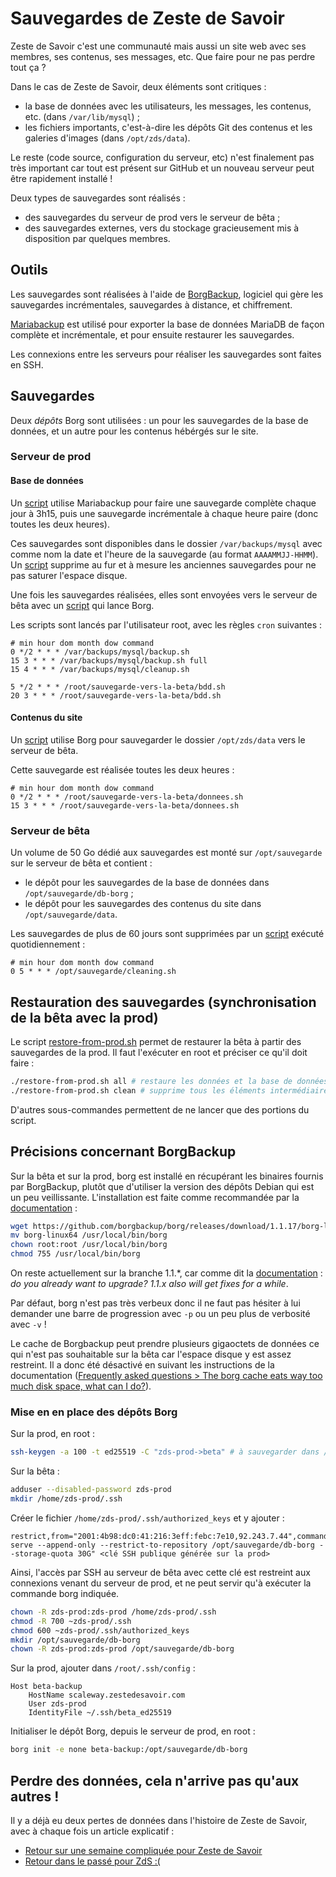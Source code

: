 # Sauvegardes de Zeste de Savoir

Zeste de Savoir c'est une communauté mais aussi un site web avec ses membres,
ses contenus, ses messages, etc. Que faire pour ne pas perdre tout ça ?

Dans le cas de Zeste de Savoir, deux éléments sont critiques :
- la base de données avec les utilisateurs, les messages, les contenus, etc.
  (dans `/var/lib/mysql`) ;
- les fichiers importants, c'est-à-dire les dépôts Git des contenus et les
  galeries d'images (dans `/opt/zds/data`).

Le reste (code source, configuration du serveur, etc) n'est finalement pas très
important car tout est présent sur GitHub et un nouveau serveur peut être
rapidement installé !

Deux types de sauvegardes sont réalisés :
- des sauvegardes du serveur de prod vers le serveur de bêta ;
- des sauvegardes externes, vers du stockage gracieusement mis à
  disposition par quelques membres.


## Outils

Les sauvegardes sont réalisées à l'aide de
[BorgBackup](https://borgbackup.readthedocs.io/en/stable/index.html), logiciel
qui gère les sauvegardes incrémentales, sauvegardes à distance, et
chiffrement.

[Mariabackup](https://mariadb.com/kb/en/mariabackup-overview/) est utilisé pour
exporter la base de données MariaDB de façon complète et incrémentale, et pour
ensuite restaurer les sauvegardes.

Les connexions entre les serveurs pour réaliser les sauvegardes sont faites en
SSH.



## Sauvegardes

Deux *dépôts* Borg sont utilisées : un pour les sauvegardes de la base de
données, et un autre pour les contenus hébérgés sur le site.


### Serveur de prod

#### Base de données

Un [script](../roles/backup/files/prod/backup.sh) utilise Mariabackup pour
faire une sauvegarde complète chaque jour à 3h15, puis une sauvegarde
incrémentale à chaque heure paire (donc toutes les deux heures).

Ces sauvegardes sont disponibles dans le dossier `/var/backups/mysql` avec
comme nom la date et l'heure de la sauvegarde (au format `AAAAMMJJ-HHMM`). Un
[script](../roles/backup/files/prod/cleanup.sh) supprime au fur et à mesure les
anciennes sauvegardes pour ne pas saturer l'espace disque.

Une fois les sauvegardes réalisées, elles sont envoyées vers le serveur de bêta
avec un [script](../roles/backup/files/prod/bdd.sh) qui lance Borg.

Les scripts sont lancés par l'utilisateur root, avec les règles `cron`
suivantes :
```cron
# min hour dom month dow command
0 */2 * * * /var/backups/mysql/backup.sh
15 3 * * * /var/backups/mysql/backup.sh full
15 4 * * * /var/backups/mysql/cleanup.sh

5 */2 * * * /root/sauvegarde-vers-la-beta/bdd.sh
20 3 * * * /root/sauvegarde-vers-la-beta/bdd.sh
```


#### Contenus du site

Un [script](../roles/backup/files/prod/donnees.sh) utilise Borg pour
sauvegarder le dossier `/opt/zds/data` vers le serveur de bêta.

Cette sauvegarde est réalisée toutes les deux heures :
```cron
# min hour dom month dow command
0 */2 * * * /root/sauvegarde-vers-la-beta/donnees.sh
15 3 * * * /root/sauvegarde-vers-la-beta/donnees.sh
```


### Serveur de bêta

Un volume de 50 Go dédié aux sauvegardes est monté sur `/opt/sauvegarde` sur le
serveur de bêta et contient :
- le dépôt pour les sauvegardes de la base de données dans
  `/opt/sauvegarde/db-borg` ;
- le dépôt pour les sauvegardes des contenus du site dans
  `/opt/sauvegarde/data`.

Les sauvegardes de plus de 60 jours sont supprimées par un
[script](../roles/backup/beta/cleaning.sh) exécuté quotidiennement :
```cron
# min hour dom month dow command
0 5 * * * /opt/sauvegarde/cleaning.sh
```


## Restauration des sauvegardes (synchronisation de la bêta avec la prod)

Le script [restore-from-prod.sh](../roles/backup/files/beta/restore-from-prod.sh)
permet de restaurer la bêta à partir des sauvegardes de la prod. Il faut
l'exécuter en root et préciser ce qu'il doit faire :
```sh
./restore-from-prod.sh all # restaure les données et la base de données de la dernière sauvegarde
./restore-from-prod.sh clean # supprime tous les éléments intermédiaires créés par la commande précédente
```
D'autres sous-commandes permettent de ne lancer que des portions du script.



## Précisions concernant BorgBackup

Sur la bêta et sur la prod, borg est installé en récupérant les binaires
fournis par BorgBackup, plutôt que d'utiliser la version des dépôts Debian qui
est un peu veillissante. L'installation est faite comme recommandée par la
[documentation](https://borgbackup.readthedocs.io/en/stable/installation.html#standalone-binary) :
```sh
wget https://github.com/borgbackup/borg/releases/download/1.1.17/borg-linux64
mv borg-linux64 /usr/local/bin/borg
chown root:root /usr/local/bin/borg
chmod 755 /usr/local/bin/borg
```
On reste actuellement sur la branche 1.1.*, car comme dit la
[documentation](https://borgbackup.readthedocs.io/en/stable/changes.html#version-1-2-0-2022-02-22-22-02-22) :
*do you already want to upgrade? 1.1.x also will get fixes for a while*.

Par défaut, borg n'est pas très verbeux donc il ne faut pas hésiter à lui
demander une barre de progression avec `-p` ou un peu plus de verbosité avec
`-v` !

Le cache de Borgbackup peut prendre plusieurs gigaoctets de données ce qui
n'est pas souhaitable sur la bêta car l'espace disque y est assez restreint. Il
a donc été désactivé en suivant les instructions de la documentation
([Frequently asked questions > The borg cache eats way too much disk space,
what can I
do?](https://borgbackup.readthedocs.io/en/stable/faq.html#the-borg-cache-eats-way-too-much-disk-space-what-can-i-do)).


### Mise en en place des dépôts Borg

Sur la prod, en root :
```sh
ssh-keygen -a 100 -t ed25519 -C "zds-prod->beta" # à sauvegarder dans /root/.ssh/beta_ed25519
```

Sur la bêta :
```sh
adduser --disabled-password zds-prod
mkdir /home/zds-prod/.ssh
```
Créer le fichier `/home/zds-prod/.ssh/authorized_keys` et y ajouter :
```
restrict,from="2001:4b98:dc0:41:216:3eff:febc:7e10,92.243.7.44",command="borg serve --append-only --restrict-to-repository /opt/sauvegarde/db-borg --storage-quota 30G" <clé SSH publique générée sur la prod>
```
Ainsi, l'accès par SSH au serveur de bêta avec cette clé est restreint aux
connexions venant du serveur de prod, et ne peut servir qu'à exécuter la
commande borg indiquée.
```sh
chown -R zds-prod:zds-prod /home/zds-prod/.ssh
chmod -R 700 ~zds-prod/.ssh
chmod 600 ~zds-prod/.ssh/authorized_keys
mkdir /opt/sauvegarde/db-borg
chown -R zds-prod:zds-prod /opt/sauvegarde/db-borg
```
Sur la prod, ajouter dans `/root/.ssh/config` :
```
Host beta-backup
	HostName scaleway.zestedesavoir.com
	User zds-prod
	IdentityFile ~/.ssh/beta_ed25519
```
Initialiser le dépôt Borg, depuis le serveur de prod, en root :
```sh
borg init -e none beta-backup:/opt/sauvegarde/db-borg
```


## Perdre des données, cela n'arrive pas qu'aux autres !

Il y a déjà eu deux pertes de données dans l'histoire de Zeste de Savoir, avec
à chaque fois un article explicatif :
- [Retour sur une semaine compliquée pour Zeste de Savoir](https://zestedesavoir.com/articles/194/retour-sur-une-semaine-compliquee-pour-zeste-de-savoir/)
- [Retour dans le passé pour ZdS :(](https://zestedesavoir.com/articles/1432/retour-dans-le-passe-pour-zds/)

